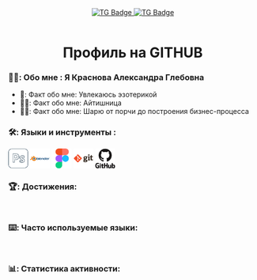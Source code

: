  <div id="badges" align ="center">
  <a href="https://t.me/Alectse">
    <img src="https://img.shields.io/badge/TG-blue?style=for-the-badge&logo=TG&logoColor=white" alt="TG Badge" />
  </a>
  <a href= "https://mail.google.com/mail/u/0/#inbox">
    <img src="https://img.shields.io/badge/EMAIL-red?style=for-the-badge&logo=Gmail&logColor=white" alt="TG Badge"/>
  </a>
</div>
<div id="viewprof" align="center" >
    <img src="https://komarev.com/ghpvc/?username=Alexsuzztse&style=flat-square&color=blue" alt=""/>
</div>
<div id="heythere" align="center">
  <h1> Профиль на GITHUB </h1>
</div>

### 👩‍💻: Обо мне : Я Краснова Александра Глебовна
- 🧠: Факт обо мне: Увлекаюсь эзотерикой
- 👩‍✈️: Факт обо мне: Айтишница
- 🚴‍♀️: Факт обо мне: Шарю от порчи до построения бизнес-процесса

### 🛠️: Языки и инструменты :

<div>
 <img src="https://github.com/devicons/devicon/blob/master/icons/photoshop/photoshop-line.svg" width="40" height="40"/>
 <img src="https://github.com/devicons/devicon/blob/master/icons/blender/blender-original-wordmark.svg" width="40" height="40"/>
 <img src="https://github.com/devicons/devicon/blob/master/icons/figma/figma-original.svg" width="40" height="40"/>
 <img src="https://github.com/devicons/devicon/blob/master/icons/git/git-original-wordmark.svg" width="40" height="40"/>
 <img src="https://github.com/devicons/devicon/blob/master/icons/github/github-original-wordmark.svg" width="40" height="40"/>
</div>

### 🏆: Достижения:
<div>
  <img src="https://github-profile-trophy.vercel.app/?username=Alexsuzztse" alt=""/>
</div>

### ⌨️: Часто используемые языки:

<div>
 <img src="https://github-readme-stats.vercel.app/api/top-langs/?username=Alexsuzztse" alt=""/>
</div>

### 📊: Статистика активности:
<div>
 <img src="https://github-readme-activity-graph.vercel.app/graph?username=Alexsuzztse&theme=dracula" alt=""/>
</div>
<!--
**Alexsuzztse/Alexsuzztse** is a ✨ _special_ ✨ repository because its `README.md` (this file) appears on your GitHub profile.

Here are some ideas to get you started:

- 🔭 I’m currently working on ...
- 🌱 I’m currently learning ...
- 👯 I’m looking to collaborate on ...
- 🤔 I’m looking for help with ...
- 💬 Ask me about ...
- 📫 How to reach me: ...
- 😄 Pronouns: ...
- ⚡ Fun fact: ...
-->
